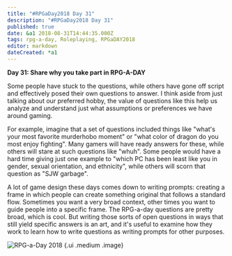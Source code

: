 ```yaml
---
title: "#RPGaDay2018 Day 31"
description: "#RPGaDay2018 Day 31"
published: true
date: &a1 2018-08-31T14:44:35.000Z
tags: rpg-a-day, Roleplaying, RPGaDAY2018
editor: markdown
dateCreated: *a1
---
```


**Day 31: Share why you take part in RPG-A-DAY**

Some people have stuck to the questions, while others have gone off script and effectively posed their own questions to answer. I think aside from just talking about our preferred hobby, the value of questions like this help us analyze and understand just what assumptions or preferences we have around gaming.

<!-- more -->

For example, imagine that a set of questions included things like "what's your most favorite murderhobo moment" or "what color of dragon do you most enjoy fighting". Many gamers will have ready answers for these, while others will stare at such questions like "whuh". Some people would have a hard time giving just one example to "which PC has been least like you in gender, sexual orientation, and ethnicity", while others will scorn that question as "SJW garbage".

A lot of game design these days comes down to writing prompts: creating a frame in which people can create something original that follows a standard flow. Sometimes you want a very broad context, other times you want to guide people into a specific frame. The RPG-a-day questions are pretty broad, which is cool. But writing those sorts of open questions in ways that still yield specific answers is an art, and it's useful to examine how they work to learn how to write questions as writing prompts for other purposes.

![RPG-a-Day 2018](/assets/rpg/RPG-a-Day%202018.jpg) {.ui .medium .image}
